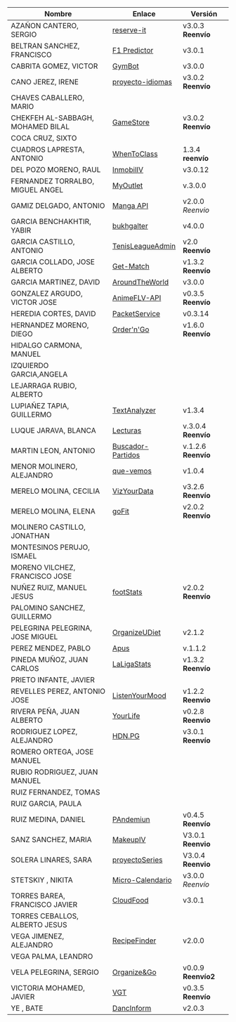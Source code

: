 | Nombre | Enlace | Versión |
|--------|--------|---------|
| AZAÑON CANTERO, SERGIO|[reserve-it](https://github.com/sergiocantero8/reserve-it) | v3.0.3 **Reenvío** | 
| BELTRAN SANCHEZ, FRANCISCO| [F1 Predictor](https://github.com/currobeltran/F1-Predictor) | v3.0.1 |
| CABRITA GOMEZ, VICTOR| [GymBot](https://github.com/torchu/GymBot) | v3.0.0 |
| CANO JEREZ, IRENE|  [proyecto-idiomas](https://github.com/irenecj/proyecto-idiomas) | v3.0.2 **Reenvío**|
| CHAVES CABALLERO, MARIO| | |
| CHEKFEH AL-SABBAGH, MOHAMED BILAL| [GameStore](https://github.com/biilal1999/GameStore) | v3.0.2 **Reenvío** |
| COCA CRUZ, SIXTO| | |
| CUADROS LAPRESTA, ANTONIO| [WhenToClass](https://github.com/antoniocuadros/WhenToClass) | 1.3.4 **reenvío** |
| DEL POZO MORENO, RAUL|[InmobilIV](https://github.com/rauldpm/InmobilIV)| v3.0.12|
| FERNANDEZ TORRALBO, MIGUEL ANGEL|[MyOutlet](https://github.com/miguelfdez99/MyOutlet) | v.3.0.0 |
| GAMIZ DELGADO, ANTONIO |[Manga API](https://github.com/antoniogamiz/manga-api) | v2.0.0 *Reenvio* |
| GARCIA BENCHAKHTIR, YABIR| [bukhgalter](https://github.com/yabirgb/bukhgalter) | v4.0.0|
| GARCIA CASTILLO, ANTONIO| [TenisLeagueAdmin](https://github.com/antOnioOnio/TenisLeagueAdmin) | v2.0 **Reenvío** |
| GARCIA COLLADO, JOSE ALBERTO| [Get-Match](https://github.com/joseegc10/get-match) | v1.3.2 **Reenvío** |
| GARCIA MARTINEZ, DAVID| [AroundTheWorld](https://github.com/Davidspace/AroundTheWorld) | v3.0.0 |
| GONZALEZ ARGUDO, VICTOR JOSE| [AnimeFLV-API](https://github.com/ByteVictor/AnimeFLV-API) | v0.3.5 **Reenvío** |
| HEREDIA CORTES, DAVID| [PacketService](https://github.com/XDavid1999/PacketService) | v0.3.14 |
| HERNANDEZ MORENO, DIEGO|[Order'n'Go](https://github.com/LCinder/Order-n-Go)| v1.6.0 **Reenvío**|
| HIDALGO CARMONA, MANUEL| | |
| IZQUIERDO GARCIA,ANGELA| | |
| LEJARRAGA RUBIO, ALBERTO| | |
| LUPIAÑEZ TAPIA, GUILLERMO | [TextAnalyzer](https://github.com/guillelpnz/TextAnalyzer) | v1.3.4 |
| LUQUE JARAVA, BLANCA| [Lecturas](https://github.com/blancaazz/Lecturas) | v.3.0.4 **Reenvío** |
| MARTIN LEON, ANTONIO| [Buscador-Partidos](https://github.com/antonioml97/BuscadorPartidos) | v.1.2.6 **Reenvío**  |
| MENOR MOLINERO, ALEJANDRO| [que-vemos](https://github.com/AlexMenor/que-vemos) | v1.0.4 |
| MERELO MOLINA, CECILIA| [VizYourData](https://github.com/cecimerelo/VizYourData) | v3.2.6 **Reenvío** |
| MERELO MOLINA, ELENA| [goFit](https://github.com/ElenaMerelo/goFit) | v2.0.2 **Reenvío** |
| MOLINERO CASTILLO, JONATHAN| | |
| MONTESINOS PERUJO, ISMAEL| | |
| MORENO VILCHEZ, FRANCISCO JOSE| | |
| NUÑEZ RUIZ, MANUEL JESUS| [footStats](https://github.com/ManuelJNunez/footStats) | v2.0.2 **Reenvío** |
| PALOMINO SANCHEZ, GUILLERMO| | |
| PELEGRINA PELEGRINA, JOSE MIGUEL| [OrganizeUDiet](https://github.com/josemip98/OrganizeUDiet) | v2.1.2 |
| PEREZ MENDEZ, PABLO| [Apus](https://github.com/Megatorpon/Apus) |  v.1.1.2  |
| PINEDA MUÑOZ, JUAN CARLOS| [LaLigaStats](https://github.com/juancpineda97/LaLigaStats) | v1.3.2 **Reenvío** |
| PRIETO INFANTE, JAVIER| | |
| REVELLES PEREZ, ANTONIO JOSE|[ListenYourMood](https://github.com/AntonioRev/ListenYourMood) | v1.2.2 **Reenvio** |
| RIVERA PEÑA, JUAN ALBERTO| [YourLife](https://github.com/juanalberto58/AppIV) | v0.2.8 **Reenvio** |
| RODRIGUEZ LOPEZ, ALEJANDRO|[HDN.PG](https://github.com/alexrodriguezlop/HDN.PG)  | v3.0.1  **Reenvío** |
| ROMERO ORTEGA, JOSE MANUEL| | |
| RUBIO RODRIGUEZ, JUAN MANUEL| | |
| RUIZ FERNANDEZ, TOMAS| | |
| RUIZ GARCIA, PAULA| | |
| RUIZ MEDINA, DANIEL| [PAndemiun](https://github.com/DanielRuizMed/PAndemium) | v0.4.5 **Reenvío** |
| SANZ SANCHEZ, MARIA|[MakeupIV](https://github.com/mariasanzs/makeupIV) | V3.0.1 **Reenvio**|
| SOLERA LINARES, SARA| [proyectoSeries](https://github.com/sarasolera/proyectoSeries) | V3.0.4 **Reenvio** |
| STETSKIY , NIKITA| [Micro-Calendario](https://github.com/nikitastetskiy/micro-calendario) | v3.0.0 *Reenvío* |
| TORRES BAREA, FRANCISCO JAVIER|[CloudFood](https://github.com/FranToBa/CloudFood) |v3.0.1|
| TORRES CEBALLOS, ALBERTO JESUS| | |
| VEGA JIMENEZ, ALEJANDRO| [RecipeFinder](https://github.com/aleveji/RecipeFinder) | v2.0.0 |
| VEGA PALMA, LEANDRO| | |
| VELA PELEGRINA, SERGIO| [Organize&Go](https://github.com/sergiovp/IV-OrganizeAndGo) | v0.0.9 **Reenvío2** |
| VICTORIA MOHAMED, JAVIER| [VGT](https://github.com/javizzyv/VideoGameTracker) | v0.3.5 **Reenvío** |
| YE , BATE| [DancInform](https://github.com/WolfYe98/Proyecto_IV_Bate) | v2.0.3 |
